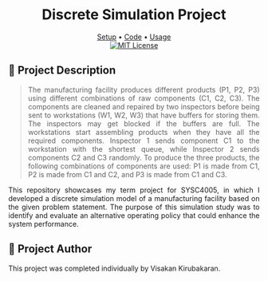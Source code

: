<h1 align="center"> Discrete Simulation Project </h1>

<p align="center">
    <a href="https://vikiru.github.io/discrete-sim/setup/">Setup</a>
    •
    <a href="https://vikiru.github.io/discrete-sim/input_modeling/">Code</a>
    •
    <a href="https://vikiru.github.io/discrete-sim/usage/">Usage</a>
    <br>
      <a href="https://github.com/vikiru/discrete-sim/blob/main/LICENSE">
        <img src="https://img.shields.io/badge/license-MIT-aqua"  alt="MIT License"/>
      </a>
    </img>
</p>

## 📝 Project Description

<blockquote align="justify">
The manufacturing facility produces different products (P1, P2, P3) using different combinations of raw components (C1, C2, C3). The components are cleaned and repaired by two inspectors before being sent to workstations (W1, W2, W3) that have buffers for storing them. The inspectors may get blocked if the buffers are full. The workstations start assembling products when they have all the required components. Inspector 1 sends component C1 to the workstation with the shortest queue, while Inspector 2 sends components C2 and C3 randomly. To produce the three products, the following combinations of components are used: P1 is made from C1, P2 is made from C1 and C2, and P3 is made from C1 and C3.
</blockquote>

<p align="justify">
This repository showcases my term project for SYSC4005, in which I developed a discrete simulation model of a manufacturing facility based on the given problem statement. The purpose of this simulation study was to identify and evaluate an alternative operating policy that could enhance the system performance.
</p>

## 👥 Project Author

This project was completed individually by Visakan Kirubakaran.
